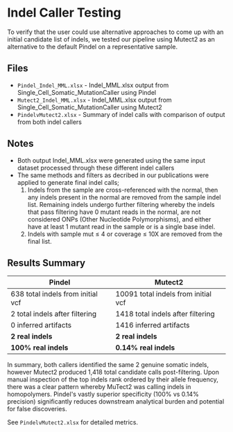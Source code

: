 # Indel Caller Testing

To verify that the user could use alternative approaches to come up with an initial candidate list of indels, we tested our pipeline using Mutect2 as an alternative to the default Pindel on a representative sample.

## Files
- `Pindel_Indel_MML.xlsx` -  Indel_MML.xlsx output from Single_Cell_Somatic_MutationCaller using Pindel
- `Mutect2_Indel_MML.xlsx` - Indel_MML.xlsx output from Single_Cell_Somatic_MutationCaller using Mutect2
- `PindelvMutect2.xlsx` - Summary of indel calls with comparison of output from both indel callers

## Notes

- Both output Indel_MML.xlsx were generated using the same input dataset processed through these different indel callers
- The same methods and filters as decribed in our publications were applied to generate final indel calls;
  1. Indels from the sample are cross-referenced with the normal, then any indels present in the normal are removed from the sample indel list. Remaining indels undergo further filtering whereby the indels that pass filtering have 0 mutant reads in the normal, are not considered ONPs (Other Nucleotide Polymorphisms), and either have at least 1 mutant read in the sample or is a single base indel.
  2. Indels with sample mut ≤ 4 or coverage ≤ 10X are removed from the final list.  

## Results Summary

| **Pindel** | **Mutect2** |
|--------------|--------------|
| 638 total indels from initial vcf | 10091 total indels from initial vcf |
| 2 total indels after filtering | 1418 total indels after filtering |
| 0 inferred artifacts | 1416 inferred artifacts |
| **2 real indels** | **2 real indels** |
| **100% real indels** | **0.14% real indels** |

In summary, both callers identified the same 2 genuine somatic indels, however Mutect2 produced 1,418 total candidate calls post-filtering. Upon manual inspection of the top indels rank ordered by their allele frequency, there was a clear pattern whereby MuTect2 was calling indels in homopolymers. Pindel's vastly superior specificity (100% vs 0.14% precision) significantly reduces downstream analytical burden and potential for false discoveries.
  
See `PindelvMutect2.xlsx` for detailed metrics.

